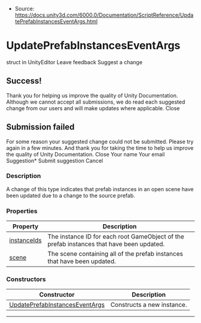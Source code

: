 * Source: https://docs.unity3d.com/6000.0/Documentation/ScriptReference/UpdatePrefabInstancesEventArgs.html

# UpdatePrefabInstancesEventArgs
struct in UnityEditor
Leave feedback
Suggest a change
## Success!
Thank you for helping us improve the quality of Unity Documentation. Although we cannot accept all submissions, we do read each suggested change from our users and will make updates where applicable.
Close
## Submission failed
For some reason your suggested change could not be submitted. Please <a>try again</a> in a few minutes. And thank you for taking the time to help us improve the quality of Unity Documentation.
Close
Your name Your email Suggestion* Submit suggestion
Cancel
### Description
A change of this type indicates that prefab instances in an open scene have been updated due to a change to the source prefab.
### Properties
Property | Description  
---|---  
[instanceIds](https://docs.unity3d.com/6000.0/Documentation/ScriptReference/UpdatePrefabInstancesEventArgs-instanceIds.html) | The instance ID for each root GameObject of the prefab instances that have been updated.  
[scene](https://docs.unity3d.com/6000.0/Documentation/ScriptReference/UpdatePrefabInstancesEventArgs-scene.html) | The scene containing all of the prefab instances that have been updated.  
### Constructors
Constructor | Description  
---|---  
[UpdatePrefabInstancesEventArgs](https://docs.unity3d.com/6000.0/Documentation/ScriptReference/UpdatePrefabInstancesEventArgs-ctor.html) | Constructs a new instance.  
* * *
